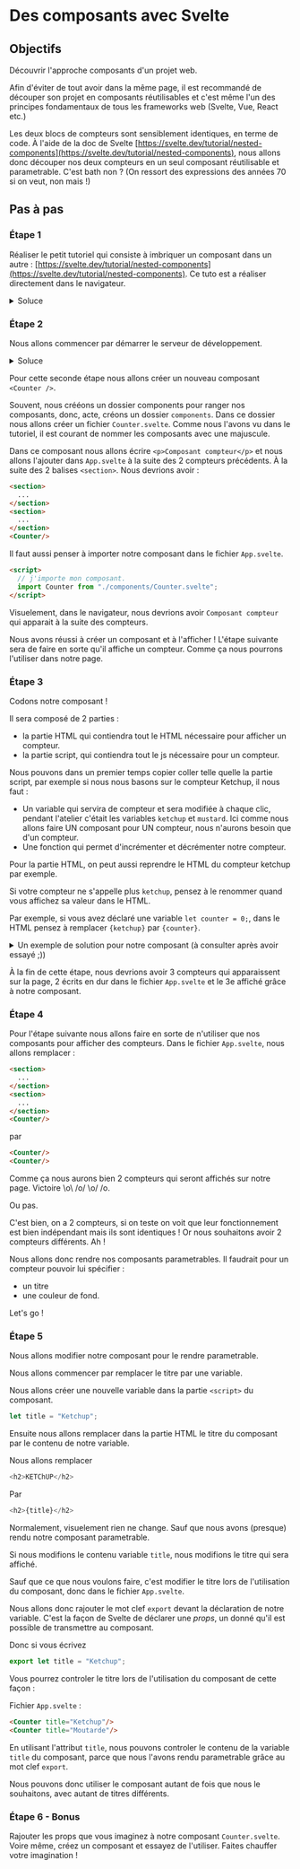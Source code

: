 # Des composants avec Svelte

## Objectifs

Découvrir l'approche composants d'un projet web.

Afin d'éviter de tout avoir dans la même page, il est recommandé de découper son projet en composants réutilisables et c'est même l'un des principes fondamentaux de tous les frameworks web (Svelte, Vue, React etc.)

Les deux blocs de compteurs sont sensiblement identiques, en terme de code. À l'aide de la doc de Svelte [https://svelte.dev/tutorial/nested-components](https://svelte.dev/tutorial/nested-components), nous allons donc découper nos deux compteurs en un seul composant réutilisable et parametrable. C'est bath non ? (On ressort des expressions des années 70 si on veut, non mais !)


## Pas à pas

### Étape 1

Réaliser le petit tutoriel qui consiste à imbriquer un composant dans un autre : [https://svelte.dev/tutorial/nested-components](https://svelte.dev/tutorial/nested-components). Ce tuto est a réaliser directement dans le navigateur.

<details>
<summary>Soluce</summary>

App.svelte

```html
<script>
	import Nested from './Nested.svelte';
</script>
<p>This is a paragraph.</p>
<Nested/>
<style>
	p {
		color: purple;
		font-family: 'Comic Sans MS', cursive;
		font-size: 2em;
	}
</style>
```
</details>

### Étape 2

Nous allons commencer par démarrer le serveur de développement.

<details>
<summary>Soluce</summary>

```bash
npm run dev
```
</details>

Pour cette seconde étape nous allons créer un nouveau composant `<Counter />`.

Souvent, nous crééons un dossier components pour ranger nos composants, donc, acte, créons un dossier `components`. Dans ce dossier nous allons créer un fichier `Counter.svelte`. Comme nous l'avons vu dans le tutoriel, il est courant de nommer les composants avec une majuscule. 

Dans ce composant nous allons écrire `<p>Composant compteur</p>` et nous allons l'ajouter dans `App.svelte` à la suite des 2 compteurs précédents. À la suite des 2 balises `<section>`. Nous devrions avoir : 

```html
<section>
  ...
</section>
<section>
  ...
</section>
<Counter/>
```

Il faut aussi penser à importer notre composant dans le fichier `App.svelte`.

```html
<script>
  // j'importe mon composant. 
  import Counter from "./components/Counter.svelte";
</script>
```

Visuelement, dans le navigateur, nous devrions avoir `Composant compteur` qui apparait à la suite des compteurs.

Nous avons réussi à créer un composant et à l'afficher ! L'étape suivante sera de faire en sorte qu'il affiche un compteur. Comme ça nous pourrons l'utiliser dans notre page. 

### Étape 3

Codons notre composant !

Il sera composé de 2 parties : 

- la partie HTML qui contiendra tout le HTML nécessaire pour afficher un compteur.
- la partie script, qui contiendra tout le js nécessaire pour un compteur.

Nous pouvons dans un premier temps copier coller telle quelle la partie script, par exemple si nous nous basons sur le compteur Ketchup, il nous faut : 
- Un variable qui servira de compteur et sera modifiée à chaque clic, pendant l'atelier c'était les variables `ketchup` et `mustard`. Ici comme nous allons faire UN composant pour UN compteur, nous n'aurons besoin que d'un compteur.
- Une fonction qui permet d'incrémenter et décrémenter notre compteur.

Pour la partie HTML, on peut aussi reprendre le HTML du compteur ketchup par exemple.

Si votre compteur ne s'appelle plus `ketchup`, pensez à le renommer quand vous affichez sa valeur dans le HTML.

Par exemple, si vous avez déclaré une variable `let counter = 0;`, dans le HTML pensez à remplacer `{ketchup}` par `{counter}`.

<details>
<summary>Un exemple de solution pour notre composant (à consulter après avoir essayé ;))</summary>

Counter.svelte

```html
<script>
    let counter = 0;

    const changeCounter = (amount) => {
      // Je modifie le compteur du montant spécifié
      counter += amount;
  
      // Je vérifie qu'après la modification je ne me retrouve pas avec une valeur négative, si tel est le cas, je le repasse à 0
      if (counter < 0) counter = 0;
    };
    
  </script>
  
  <section>
    <h2>Ketchup</h2>
    <div class="font-freckle">
      {counter}
    </div>
    <div>
      <button
        on:click={() => changeCounter(-1)}
        class="font-freckle"
        >-</button
      >
      <button
        on:click={() => changeCounter(1)}
        class="font-freckle"
        >+</button
      >
    </div>
  </section>
  
  <style>
  </style>
  
```
</details>

À la fin de cette étape, nous devrions avoir 3 compteurs qui apparaissent sur la page, 2 écrits en dur dans le fichier `App.svelte` et le 3e affiché grâce à notre composant.

### Étape 4

Pour l'étape suivante nous allons faire en sorte de n'utiliser que nos composants pour afficher des compteurs. Dans le fichier `App.svelte`, nous allons remplacer : 

```html
<section>
  ...
</section>
<section>
  ...
</section>
<Counter/>
```

par

```html
<Counter/>
<Counter/>
```

Comme ça nous aurons bien 2 compteurs qui seront affichés sur notre page. Victoire \o\ /o/ \o/ /o\.

Ou pas.

C'est bien, on a 2 compteurs, si on teste on voit que leur fonctionnement est bien indépendant mais ils sont identiques ! Or nous souhaitons avoir 2 compteurs différents. Ah !

Nous allons donc rendre nos composants parametrables. Il faudrait pour un compteur pouvoir lui spécifier : 
- un titre
- une couleur de fond.

Let's go !

### Étape 5

Nous allons modifier notre composant pour le rendre parametrable. 

Nous allons commencer par remplacer le titre par une variable. 

Nous allons créer une nouvelle variable dans la partie `<script>` du composant.

```js
let title = "Ketchup";
```

Ensuite nous allons remplacer dans la partie HTML le titre du composant par le contenu de notre variable.

Nous allons remplacer 

```js
<h2>KETChUP</h2>
```

Par

```js
<h2>{title}</h2>
```

Normalement, visuelement rien ne change. Sauf que nous avons (presque) rendu notre composant parametrable.

Si nous modifions le contenu variable `title`, nous modifions le titre qui sera affiché.

Sauf que ce que nous voulons faire, c'est modifier le titre lors de l'utilisation du composant, donc dans le fichier `App.svelte`.

Nous allons donc rajouter le mot clef `export` devant la déclaration de notre variable. C'est la façon de Svelte de déclarer une _props_, un donné qu'il est possible de transmettre au composant.

Donc si vous écrivez 

```js
export let title = "Ketchup";
```

Vous pourrez controler le titre lors de l'utilisation du composant de cette façon : 

Fichier `App.svelte` : 

```html
<Counter title="Ketchup"/>
<Counter title="Moutarde"/>
```

En utilisant l'attribut `title`, nous pouvons controler le contenu de la variable `title` du composant, parce que nous l'avons rendu parametrable grâce au mot clef `export`.

Nous pouvons donc utiliser le composant autant de fois que nous le souhaitons, avec autant de titres différents.


### Étape 6 - Bonus

Rajouter les props que vous imaginez à notre composant `Counter.svelte`. Voire même, créez un composant et essayez de l'utiliser. Faites chauffer votre imagination !
